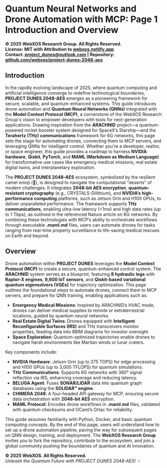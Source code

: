 # Quantum Neural Networks and Drone Automation with MCP: Page 1 Introduction and Overview

**© 2025 WebXOS Research Group. All Rights Reserved.**  
**License: MIT with Attribution to [webxos.netlify.app](https://webxos.netlify.app)**  
**Contact: project_dunes@outlook.com | Repository: [github.com/webxos/project-dunes-2048-aes](https://github.com/webxos/project-dunes-2048-aes)**

## Introduction
In the rapidly evolving landscape of 2025, where quantum computing and artificial intelligence converge to redefine technological boundaries, **PROJECT DUNES 2048-AES** emerges as a pioneering framework for secure, scalable, and quantum-enhanced systems. This guide introduces drone automation and **Quantum Neural Networks (QNNs)** integrated with the **Model Context Protocol (MCP)**, a cornerstone of the WebXOS Research Group's vision to empower developers with tools for next-generation applications. Drawing inspiration from the **ARACHNID** project—a quantum-powered rocket booster system designed for SpaceX’s Starship—and the **Terahertz (THz) communications** framework for 6G networks, this page sets the stage for automating drones, connecting them to MCP servers, and leveraging QNNs for intelligent control. Whether you're a developer, realtor, or space engineer, this guide provides a roadmap to harness **NVIDIA hardware**, **Qiskit**, **PyTorch**, and **MAML (Markdown as Medium Language)** for transformative use cases like emergency medical missions, real estate digital twins, and interplanetary exploration.

The **PROJECT DUNES 2048-AES** ecosystem, symbolized by the resilient camel emoji (🐪), is designed to navigate the computational "deserts" of modern challenges. It integrates **2048-bit AES encryption**, **quantum-resistant cryptography** (e.g., CRYSTALS-Dilithium), and **NVIDIA’s high-performance computing** platforms, such as Jetson Orin and H100 GPUs, to deliver unparalleled performance. The framework supports **THz communications**, enabling ultra-low latency (<1ms) and high data rates (up to 1 Tbps), as outlined in the referenced Nature article on 6G networks. By combining these technologies with MCP’s ability to orchestrate workflows through executable **.maml.md** files, users can automate drones for tasks ranging from real-time property surveillance to life-saving medical rescues on Earth and beyond.

## Overview
Drone automation within **PROJECT DUNES** leverages the **Model Context Protocol (MCP)** to create a secure, quantum-enhanced control system. The **ARACHNID** system serves as a blueprint, featuring **8 hydraulic legs** with **Raptor-X engines**, **9,600 IoT sensors**, and **Qiskit-based variational quantum eigensolvers (VQEs)** for trajectory optimization. This page outlines the foundational steps to automate drones, connect them to MCP servers, and prepare for QNN training, enabling applications such as:
- **Emergency Medical Missions**: Inspired by ARACHNID’s HVAC mode, drones can deliver medical supplies to remote or extraterrestrial locations, guided by quantum neural networks.
- **Real Estate Digital Twins**: Drones equipped with **Intelligent Reconfigurable Surfaces (IRS)** and THz transceivers monitor properties, feeding data into 8BIM diagrams for investor oversight.
- **Space Exploration**: Quantum-optimized trajectories enable drones to navigate harsh environments like Martian winds or lunar craters.

Key components include:
- **NVIDIA Hardware**: Jetson Orin (up to 275 TOPS) for edge processing and H100 GPUs (up to 3,000 TFLOPS) for quantum simulations.
- **THz Communications**: Supports 6G networks with 360° signal reflection via IRS, enhancing coverage and reducing latency.
- **BELUGA Agent**: Fuses **SONAR/LIDAR** data into quantum graph databases using the **SOLIDAR™ engine**.
- **CHIMERA 2048**: A four-headed API gateway for MCP, ensuring secure data orchestration with **2048-bit AES** encryption.
- **MAML Protocol**: Encodes drone workflows in **.maml.md** files, validated with quantum checksums and OCaml’s Ortac for reliability.

This guide assumes familiarity with Python, Docker, and basic quantum computing concepts. By the end of this page, users will understand how to set up a drone automation pipeline, paving the way for subsequent pages on QNN design, training, and deployment. The **WebXOS Research Group** invites you to fork the repository, contribute to the ecosystem, and join a global community pushing the boundaries of quantum and AI innovation.

**© 2025 WebXOS. All Rights Reserved.**  
*Unleash the Quantum Future with PROJECT DUNES 2048-AES! ✨*